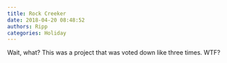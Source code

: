 ```yaml
---
title: Rock Creeker
date: 2018-04-20 08:48:52
authors: Ripp
categories: Holiday
---
```


 Wait, what? This was a project that was voted down like three times. WTF?